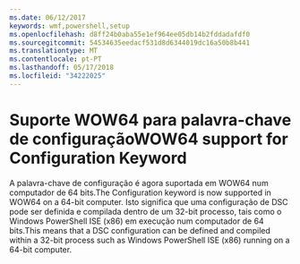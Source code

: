```yaml
---
ms.date: 06/12/2017
keywords: wmf,powershell,setup
ms.openlocfilehash: d8ff24b0aba55e1ef964ee05db14b2fddadafdf0
ms.sourcegitcommit: 54534635eedacf531d8d6344019dc16a50b8b441
ms.translationtype: MT
ms.contentlocale: pt-PT
ms.lasthandoff: 05/17/2018
ms.locfileid: "34222025"
---
```

# <a name="wow64-support-for-configuration-keyword"></a><span data-ttu-id="9573e-102">Suporte WOW64 para palavra-chave de configuração</span><span class="sxs-lookup"><span data-stu-id="9573e-102">WOW64 support for Configuration Keyword</span></span>

<span data-ttu-id="9573e-103">A palavra-chave de configuração é agora suportada em WOW64 num computador de 64 bits.</span><span class="sxs-lookup"><span data-stu-id="9573e-103">The Configuration keyword is now supported in WOW64 on a 64-bit computer.</span></span> <span data-ttu-id="9573e-104">Isto significa que uma configuração de DSC pode ser definida e compilada dentro de um 32-bit processo, tais como o Windows PowerShell ISE (x86) em execução num computador de 64 bits.</span><span class="sxs-lookup"><span data-stu-id="9573e-104">This means that a DSC configuration can be defined and compiled within a 32-bit process such as Windows PowerShell ISE (x86) running on a 64-bit computer.</span></span>
